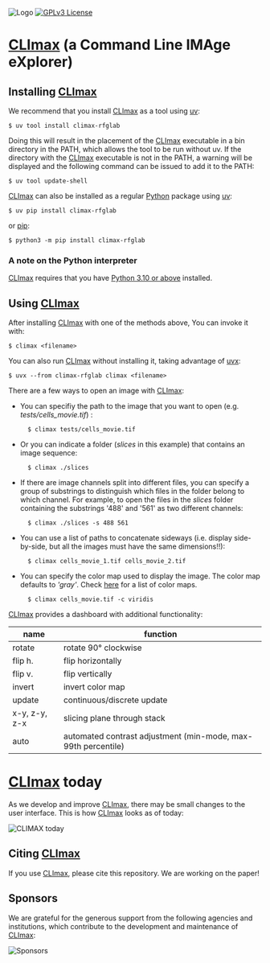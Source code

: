 ![Logo](https://bitbucket.org/rfg_lab/climax/src/main/docs/climax_logo_full.jpg)
[![GPLv3 License](https://img.shields.io/badge/License-GPL%20v3-yellow.svg)](https://opensource.org/licenses/GPL-3.0)

# [CLImax](https://bitbucket.org/rfg_lab/climax/src/master/) (a Command Line IMAge eXplorer)

## Installing [CLImax](https://bitbucket.org/rfg_lab/climax/src/master/)

We recommend that you install [CLImax](https://bitbucket.org/rfg_lab/climax/src/master/) as a tool using [uv](https://github.com/astral-sh/uv):

    $ uv tool install climax-rfglab

Doing this will result in the placement of the [CLImax](https://bitbucket.org/rfg_lab/climax/src/master/) executable in a bin directory in the PATH, which allows the tool to be run without uv. If the directory with the [CLImax](https://bitbucket.org/rfg_lab/climax/src/master/) executable is not in the PATH, a warning will be displayed and the following command can be issued to add it to the PATH:

    $ uv tool update-shell

[CLImax](https://bitbucket.org/rfg_lab/climax/src/master/) can also be installed as a regular [Python](https://www.python.org/downloads/) package using [uv](https://github.com/astral-sh/uv):  

    $ uv pip install climax-rfglab

or [pip](https://pip.pypa.io/en):

    $ python3 -m pip install climax-rfglab

### A note on the Python interpreter

[CLImax](https://bitbucket.org/rfg_lab/climax/src/master/) requires that you have [Python 3.10 or above](https://www.python.org/downloads/) installed.

## Using [CLImax](https://bitbucket.org/rfg_lab/climax/src/master/)

After installing [CLImax](https://bitbucket.org/rfg_lab/climax/src/master/) with one of the methods above, You can invoke it with:

    $ climax <filename>

You can also run [CLImax](https://bitbucket.org/rfg_lab/climax/src/master/) without installing it, taking advantage of [uvx](https://github.com/astral-sh/uv):

    $ uvx --from climax-rfglab climax <filename>

There are a few ways to open an image with [CLImax](https://bitbucket.org/rfg_lab/climax/src/master/):

- You can specifiy the path to the image that you want to open (e.g. *tests/cells_movie.tif*) :

        $ climax tests/cells_movie.tif

- Or you can indicate a folder (*slices* in this example) that contains an image sequence:

        $ climax ./slices

- If there are image channels split into different files, you can specify a group of substrings to distinguish which files in the folder belong to which channel. For example, to open the files in the *slices* folder containing the substrings '488' and '561' as two different channels:

        $ climax ./slices -s 488 561

- You can use a list of paths to concatenate sideways (i.e. display side-by-side, but all the images must have the same dimensions!!):

        $ climax cells_movie_1.tif cells_movie_2.tif

- You can specify the color map used to display the image. The color map defaults to *'gray'*. Check [here](https://matplotlib.org/stable/tutorials/colors/colormaps.html) for a list of color maps.

        $ climax cells_movie.tif -c viridis

[CLImax](https://bitbucket.org/rfg_lab/climax/src/master/) provides a dashboard with additional functionality:

|name|function|
|----------------------------------------|------------------------|
|rotate|rotate 90&deg; clockwise
|flip h.|flip horizontally|
|flip v.|flip vertically|
|invert|invert color map|
|update|continuous/discrete update|
|x-y, z-y, z-x|slicing plane through stack|
|auto|automated contrast adjustment (min-mode, max-99th percentile)|

# [CLImax](https://bitbucket.org/rfg_lab/climax/src/master/) today

As we develop and improve [CLImax](https://bitbucket.org/rfg_lab/climax/src/master/), there may be small changes to the user interface. This is how [CLImax](https://bitbucket.org/rfg_lab/climax/src/master/) looks as of today:

![CLIMAX today](./docs/climax_today.gif)

## Citing [CLImax](https://bitbucket.org/rfg_lab/climax/src/master/)
If you use [CLImax](https://bitbucket.org/rfg_lab/climax/src/master/), please cite this repository. We are working on the paper!

## Sponsors

We are grateful for the generous support from the following agencies and institutions, which contribute to the
development and maintenance of [CLImax](https://bitbucket.org/rfg_lab/climax/src/master/):

![Sponsors](./docs/sponsors.png)